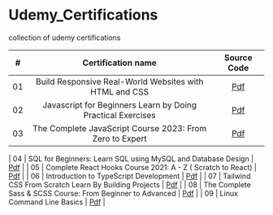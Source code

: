 # Udemy_Certifications
collection of udemy certifications

|  #  |            Certification name             | Source Code |
| :-: | :----------------------------: | :-------: |
| 01  |     Build Responsive Real-World Websites with HTML and CSS     | [Pdf](./html-css-js-cert.pdf.pdf) |  
| 02  |     Javascript for Beginners Learn by Doing Practical Exercises     | [Pdf](./js-basic.pdf) |
| 03  |     The Complete JavaScript Course 2023: From Zero to Expert  | [Pdf](./complete_js.pdf)  |

| 04  |     SQL for Beginners: Learn SQL using MySQL and Database Design     | [Pdf](./mysql-basic.pdf)  |
| 05  |     Complete React Hooks Course 2021: A - Z ( Scratch to React)    | [Pdf](./react-hooks.pdf)  |
| 06  |     Introduction to TypeScript Development     | [Pdf](./typeScript.pdf)  |
| 07  |     Tailwind CSS From Scratch Learn By Building Projects     | [Pdf](./tailwind.pdf)  |
| 08  |     The Complete Sass & SCSS Course: From Beginner to Advanced    | [Pdf](./sass-cert.pdf)  |
| 09  |     Linux Command Line Basics     | [Pdf](./linux-basic-cert.pdf)  |
